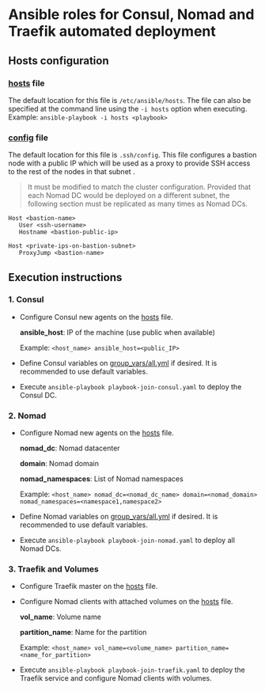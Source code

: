 # Ansible roles for Consul, Nomad and Traefik automated deployment

## Hosts configuration

### [hosts](https://github.com/ai4os/ai4-ansible/blob/2024391a30a913ba1829369a56e6f3708ffac261/hosts) file

The default location for this file is `/etc/ansible/hosts`.
The file can also be specified at the command line using the `-i hosts` option when executing. Example: `ansible-playbook -i hosts <playbook>`

### [config](https://github.com/ai4os/ai4-ansible/blob/2024391a30a913ba1829369a56e6f3708ffac261/config) file

The default location for this file is `.ssh/config`.
This file configures a bastion node with a public IP which will be used as a proxy to provide SSH access to the rest of the nodes in that subnet .

> It must be modified to match the cluster configuration.
Provided that each Nomad DC would be deployed on a different subnet, the following section must be replicated as many times as Nomad DCs.
> 

```
Host <bastion-name>
   User <ssh-username>
   Hostname <bastion-public-ip>

Host <private-ips-on-bastion-subnet>
   ProxyJump <bastion-name>

```

## Execution instructions

### 1. Consul

- Configure Consul new agents on the [hosts](https://github.com/ai4os/ai4-ansible/blob/2024391a30a913ba1829369a56e6f3708ffac261/hosts) file.
    
    **ansible_host**: IP of the machine (use public when available)
    
    Example: `<host_name> ansible_host=<public_IP>`
    
- Define Consul variables on [group_vars/all.yml](https://github.com/ai4os/ai4-ansible/blob/2024391a30a913ba1829369a56e6f3708ffac261/group_vars/all.yml) if desired. It is recommended to use default variables.
- Execute `ansible-playbook playbook-join-consul.yaml` to deploy the Consul DC.

### 2. Nomad

- Configure Nomad new agents on the [hosts](https://github.com/ai4os/ai4-ansible/blob/2024391a30a913ba1829369a56e6f3708ffac261/hosts) file.
    
    **nomad_dc**: Nomad datacenter
    
    **domain**: Nomad domain
    
    **nomad_namespaces**: List of Nomad namespaces
    
    Example: `<host_name> nomad_dc=<nomad_dc_name> domain=<nomad_domain> nomad_namespaces=<namespace1,namespace2>`
    
- Define Nomad variables on [group_vars/all.yml](https://github.com/ai4os/ai4-ansible/blob/2024391a30a913ba1829369a56e6f3708ffac261/group_vars/all.yml) if desired. It is recommended to use default variables.
- Execute `ansible-playbook playbook-join-nomad.yaml` to deploy all Nomad DCs.

### 3. Traefik and Volumes

- Configure Traefik master on the [hosts](https://github.com/ai4os/ai4-ansible/blob/2024391a30a913ba1829369a56e6f3708ffac261/hosts) file.
- Configure Nomad clients with attached volumes on the [hosts](https://github.com/ai4os/ai4-ansible/blob/2024391a30a913ba1829369a56e6f3708ffac261/hosts) file.
    
    **vol_name**: Volume name
    
    **partition_name**: Name for the partition
    
    Example: `<host_name> vol_name=<volume_name> partition_name=<name_for_partition>`
    
- Execute `ansible-playbook playbook-join-traefik.yaml` to deploy the Traefik service and configure Nomad clients with volumes.
